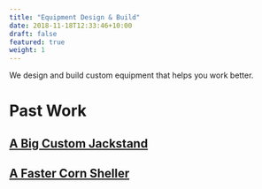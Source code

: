 ```yaml
---
title: "Equipment Design & Build"
date: 2018-11-18T12:33:46+10:00
draft: false
featured: true
weight: 1
---
```


We design and build custom equipment that helps you work better.

# Past Work

## [A Big Custom Jackstand](/portfolio/jackstand/)
## [A Faster Corn Sheller](/portfolio/sheller/)